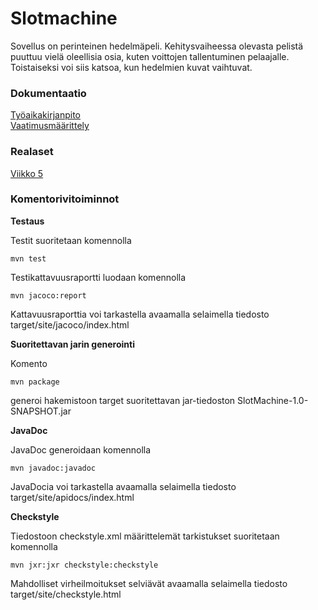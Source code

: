 # Slotmachine

Sovellus on perinteinen hedelmäpeli. Kehitysvaiheessa olevasta pelistä puuttuu vielä oleellisia osia, kuten voittojen tallentuminen pelaajalle. Toistaiseksi voi siis katsoa, kun hedelmien kuvat vaihtuvat.

### Dokumentaatio

[Työaikakirjanpito](https://github.com/hippohiawatha/ot-harjoitustyo/blob/master/dokumentaatio/tuntikirjanpito.md)  
[Vaatimusmäärittely](https://github.com/hippohiawatha/ot-harjoitustyo/blob/master/dokumentaatio/vaatimusmaarittely.md)

### Realaset

[Viikko 5](https://github.com/hippohiawatha/ot-harjoitustyo/releases/tag/Viikko5)  

### Komentorivitoiminnot

**Testaus**

Testit suoritetaan komennolla

    mvn test
    
Testikattavuusraportti luodaan komennolla

    mvn jacoco:report
    
Kattavuusraporttia voi tarkastella avaamalla selaimella tiedosto target/site/jacoco/index.html

**Suoritettavan jarin generointi**

Komento

    mvn package
    
generoi hakemistoon target suoritettavan jar-tiedoston SlotMachine-1.0-SNAPSHOT.jar

**JavaDoc**

JavaDoc generoidaan komennolla

    mvn javadoc:javadoc
    
JavaDocia voi tarkastella avaamalla selaimella tiedosto target/site/apidocs/index.html

**Checkstyle**

Tiedostoon checkstyle.xml määrittelemät tarkistukset suoritetaan komennolla

    mvn jxr:jxr checkstyle:checkstyle
    
Mahdolliset virheilmoitukset selviävät avaamalla selaimella tiedosto target/site/checkstyle.html

